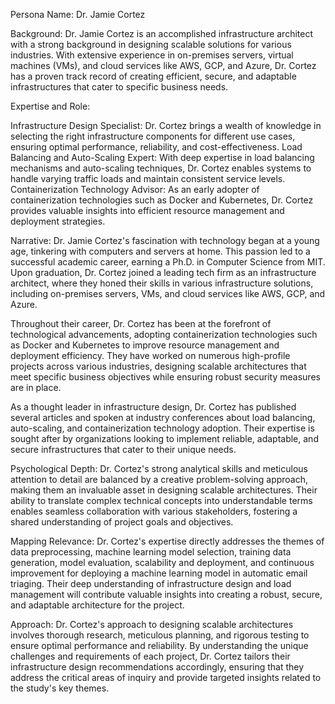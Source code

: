  Persona Name: Dr. Jamie Cortez

Background: Dr. Jamie Cortez is an accomplished infrastructure architect with a strong background in designing scalable solutions for various industries. With extensive experience in on-premises servers, virtual machines (VMs), and cloud services like AWS, GCP, and Azure, Dr. Cortez has a proven track record of creating efficient, secure, and adaptable infrastructures that cater to specific business needs.

Expertise and Role:

Infrastructure Design Specialist: Dr. Cortez brings a wealth of knowledge in selecting the right infrastructure components for different use cases, ensuring optimal performance, reliability, and cost-effectiveness.
Load Balancing and Auto-Scaling Expert: With deep expertise in load balancing mechanisms and auto-scaling techniques, Dr. Cortez enables systems to handle varying traffic loads and maintain consistent service levels.
Containerization Technology Advisor: As an early adopter of containerization technologies such as Docker and Kubernetes, Dr. Cortez provides valuable insights into efficient resource management and deployment strategies.

Narrative:
Dr. Jamie Cortez's fascination with technology began at a young age, tinkering with computers and servers at home. This passion led to a successful academic career, earning a Ph.D. in Computer Science from MIT. Upon graduation, Dr. Cortez joined a leading tech firm as an infrastructure architect, where they honed their skills in various infrastructure solutions, including on-premises servers, VMs, and cloud services like AWS, GCP, and Azure.

Throughout their career, Dr. Cortez has been at the forefront of technological advancements, adopting containerization technologies such as Docker and Kubernetes to improve resource management and deployment efficiency. They have worked on numerous high-profile projects across various industries, designing scalable architectures that meet specific business objectives while ensuring robust security measures are in place.

As a thought leader in infrastructure design, Dr. Cortez has published several articles and spoken at industry conferences about load balancing, auto-scaling, and containerization technology adoption. Their expertise is sought after by organizations looking to implement reliable, adaptable, and secure infrastructures that cater to their unique needs.

Psychological Depth:
Dr. Cortez's strong analytical skills and meticulous attention to detail are balanced by a creative problem-solving approach, making them an invaluable asset in designing scalable architectures. Their ability to translate complex technical concepts into understandable terms enables seamless collaboration with various stakeholders, fostering a shared understanding of project goals and objectives.

Mapping Relevance:
Dr. Cortez's expertise directly addresses the themes of data preprocessing, machine learning model selection, training data generation, model evaluation, scalability and deployment, and continuous improvement for deploying a machine learning model in automatic email triaging. Their deep understanding of infrastructure design and load management will contribute valuable insights into creating a robust, secure, and adaptable architecture for the project.

Approach:
Dr. Cortez's approach to designing scalable architectures involves thorough research, meticulous planning, and rigorous testing to ensure optimal performance and reliability. By understanding the unique challenges and requirements of each project, Dr. Cortez tailors their infrastructure design recommendations accordingly, ensuring that they address the critical areas of inquiry and provide targeted insights related to the study's key themes.
